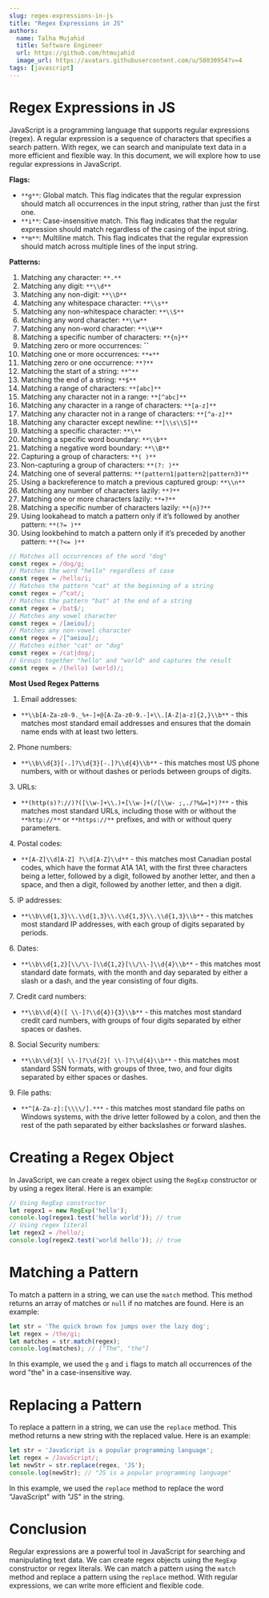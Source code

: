 ```yaml
---
slug: regex-expressions-in-js
title: "Regex Expressions in JS"
authors:
  name: Talha Mujahid
  title: Software Engineer
  url: https://github.com/htmujahid
  image_url: https://avatars.githubusercontent.com/u/58030954?v=4
tags: [javascript]
---
```


Regex Expressions in JS
=======================

JavaScript is a programming language that supports regular expressions (regex). A regular expression is a sequence of characters that specifies a search pattern. With regex, we can search and manipulate text data in a more efficient and flexible way. In this document, we will explore how to use regular expressions in JavaScript.
<!-- truncate -->

**Flags:**

*   `**g**`: Global match. This flag indicates that the regular expression should match all occurrences in the input string, rather than just the first one.
*   `**i**`: Case-insensitive match. This flag indicates that the regular expression should match regardless of the casing of the input string.
*   `**m**`: Multiline match. This flag indicates that the regular expression should match across multiple lines of the input string.

**Patterns:**

1.  Matching any character: `**.**`
2.  Matching any digit: `**\\d**`
3.  Matching any non-digit: `**\\D**`
4.  Matching any whitespace character: `**\\s**`
5.  Matching any non-whitespace character: `**\\S**`
6.  Matching any word character: `**\\w**`
7.  Matching any non-word character: `**\\W**`
8.  Matching a specific number of characters: `**{n}**`
9.  Matching zero or more occurrences: **``**
10.  Matching one or more occurrences: `**+**`
11.  Matching zero or one occurrence: `**?**`
12.  Matching the start of a string: `**^**`
13.  Matching the end of a string: `**$**`
14.  Matching a range of characters: `**[abc]**`
15.  Matching any character not in a range: `**[^abc]**`
16.  Matching any character in a range of characters: `**[a-z]**`
17.  Matching any character not in a range of characters: `**[^a-z]**`
18.  Matching any character except newline: `**[\\s\\S]**`
19.  Matching a specific character: `**\**`
20.  Matching a specific word boundary: `**\\b**`
21.  Matching a negative word boundary: `**\\B**`
22.  Capturing a group of characters: `**( )**`
23.  Non-capturing a group of characters: `**(?: )**`
24.  Matching one of several patterns: `**(pattern1|pattern2|pattern3)**`
25.  Using a backreference to match a previous captured group: `**\\n**`
26.  Matching any number of characters lazily: `**?**`
27.  Matching one or more characters lazily: `**+?**`
28.  Matching a specific number of characters lazily: `**{n}?**`
29.  Using lookahead to match a pattern only if it’s followed by another pattern: `**(?= )**`
30.  Using lookbehind to match a pattern only if it’s preceded by another pattern: `**(?<= )**`

```js
// Matches all occurrences of the word "dog"  
const regex = /dog/g;  
// Matches the word "hello" regardless of case  
const regex = /hello/i;  
// Matches the pattern "cat" at the beginning of a string  
const regex = /^cat/;  
// Matches the pattern "bat" at the end of a string  
const regex = /bat$/;  
// Matches any vowel character  
const regex = /[aeiou]/;  
// Matches any non-vowel character  
const regex = /[^aeiou]/;  
// Matches either "cat" or "dog"  
const regex = /cat|dog/;  
// Groups together "hello" and "world" and captures the result  
const regex = /(hello) (world)/;
```

**Most Used Regex Patterns**

1.  Email addresses:

*   `**\\b[A-Za-z0-9._%+-]+@[A-Za-z0-9.-]+\\.[A-Z|a-z]{2,}\\b**` - this matches most standard email addresses and ensures that the domain name ends with at least two letters.

2\. Phone numbers:

*   `**\\b\\d{3}[-.]?\\d{3}[-.]?\\d{4}\\b**` - this matches most US phone numbers, with or without dashes or periods between groups of digits.

3\. URLs:

*   `**(http(s)?://)?([\\w-]+\\.)+[\\w-]+(/[\\w- ;,./?%&=]*)?**` - this matches most standard URLs, including those with or without the `**http://**` or `**https://**` prefixes, and with or without query parameters.

4\. Postal codes:

*   `**[A-Z]\\d[A-Z] ?\\d[A-Z]\\d**` - this matches most Canadian postal codes, which have the format A1A 1A1, with the first three characters being a letter, followed by a digit, followed by another letter, and then a space, and then a digit, followed by another letter, and then a digit.

5\. IP addresses:

*   `**\\b\\d{1,3}\\.\\d{1,3}\\.\\d{1,3}\\.\\d{1,3}\\b**` - this matches most standard IP addresses, with each group of digits separated by periods.

6\. Dates:

*   `**\\b\\d{1,2}[\\/\\-]\\d{1,2}[\\/\\-]\\d{4}\\b**` - this matches most standard date formats, with the month and day separated by either a slash or a dash, and the year consisting of four digits.

7\. Credit card numbers:

*   `**\\b\\d{4}([ \\-]?\\d{4}){3}\\b**` - this matches most standard credit card numbers, with groups of four digits separated by either spaces or dashes.

8\. Social Security numbers:

*   `**\\b\\d{3}[ \\-]?\\d{2}[ \\-]?\\d{4}\\b**` - this matches most standard SSN formats, with groups of three, two, and four digits separated by either spaces or dashes.

9\. File paths:

*   `**^[A-Za-z]:[\\\\/].***` - this matches most standard file paths on Windows systems, with the drive letter followed by a colon, and then the rest of the path separated by either backslashes or forward slashes.

Creating a Regex Object
=======================

In JavaScript, we can create a regex object using the `RegExp` constructor or by using a regex literal. Here is an example:

```js
// Using RegExp constructor  
let regex1 = new RegExp('hello');  
console.log(regex1.test('hello world')); // true  
// Using regex literal  
let regex2 = /hello/;  
console.log(regex2.test('world hello')); // true
```

Matching a Pattern
==================

To match a pattern in a string, we can use the `match` method. This method returns an array of matches or `null` if no matches are found. Here is an example:

```js
let str = 'The quick brown fox jumps over the lazy dog';  
let regex = /the/gi;  
let matches = str.match(regex);  
console.log(matches); // ["The", "the"]
```

In this example, we used the `g` and `i` flags to match all occurrences of the word "the" in a case-insensitive way.

Replacing a Pattern
===================

To replace a pattern in a string, we can use the `replace` method. This method returns a new string with the replaced value. Here is an example:

```js
let str = 'JavaScript is a popular programming language';  
let regex = /JavaScript/;  
let newStr = str.replace(regex, 'JS');  
console.log(newStr); // "JS is a popular programming language"
```

In this example, we used the `replace` method to replace the word "JavaScript" with "JS" in the string.

Conclusion
==========

Regular expressions are a powerful tool in JavaScript for searching and manipulating text data. We can create regex objects using the `RegExp` constructor or regex literals. We can match a pattern using the `match` method and replace a pattern using the `replace` method. With regular expressions, we can write more efficient and flexible code.